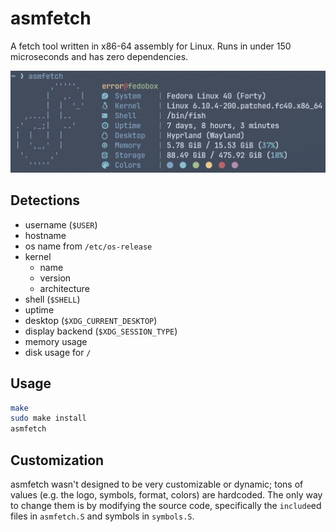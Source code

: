 # asmfetch

A fetch tool written in x86-64 assembly for Linux.
Runs in under 150 microseconds and has zero dependencies.

![Preview](/asmfetch.png)

## Detections

- username (`$USER`)
- hostname
- os name from `/etc/os-release`
- kernel
    - name
    - version
    - architecture
- shell (`$SHELL`)
- uptime
- desktop (`$XDG_CURRENT_DESKTOP`)
- display backend (`$XDG_SESSION_TYPE`)
- memory usage
- disk usage for `/`

## Usage

```sh
make
sudo make install
asmfetch
```

## Customization

asmfetch wasn't designed to be very customizable or dynamic; tons of
values (e.g. the logo, symbols, format, colors) are hardcoded. The
only way to change them is by modifying the source code, specifically
the `include`ed files in `asmfetch.S` and symbols in `symbols.S`.
